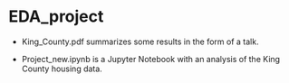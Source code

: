 # EDA_project

- King_County.pdf summarizes some results in the form of a talk.


- Project_new.ipynb is a Jupyter Notebook with an analysis of the King County housing data.
